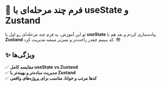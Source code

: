 # 🚀 فرم چند مرحله‌ای با useState و Zustand

تو این آموزش، یه فرم چند مرحله‌ای رو اول با **useState** پیاده‌سازی کردم و بعد هم با **Zustand** که ببینیم چقدر راحت‌تر و تمیزتر میشه مدیریت کرد. 😎

## ✨ ویژگی‌ها

✅ **مقایسه کامل useState vs Zustand**  
✅ **مدیریت ساده‌تر و بهینه‌تر با Zustand**  
✅ **کدها مرتب و خوانا، مناسب برای پروژه‌های واقعی**
